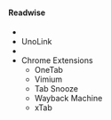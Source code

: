 #### Readwise
-
- UnoLink
-
- Chrome Extensions
	- OneTab
	- Vimium
	- Tab Snooze
	- Wayback Machine
	- xTab